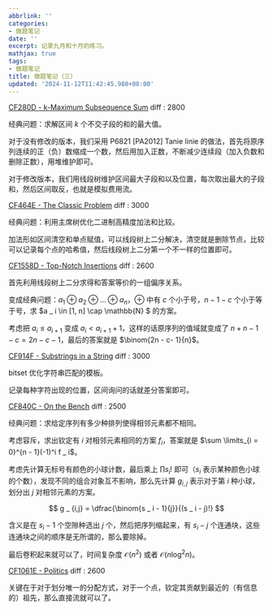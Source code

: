 ```yaml
---
abbrlink: ''
categories:
- 做题笔记
date: ''
excerpt: 记录九月和十月的练习。
mathjax: true
tags:
- 做题笔记
title: 做题笔记（三）
updated: '2024-11-12T11:42:45.988+08:00'
---
```

[CF280D - k-Maximum Subsequence Sum](https://codeforces.com/problemset/problem/280/D) $\text{diff : } 2800$

经典问题：求解区间 $k$ 个不交子段的和的最大值。

对于没有修改的版本，我们采用 P6821 [PA2012] Tanie linie 的做法，首先将原序列连续的正（负）数缩成一个数，然后用加入正数，不断减少连续段（加入负数和删除正数），用堆维护即可。

对于修改版本，我们用线段树维护区间最大子段和以及位置，每次取出最大的子段和，然后区间取反，也就是模拟费用流。

[CF464E - The Classic Problem](https://codeforces.com/problemset/problem/464/E) $\text{diff : } 3000$

经典问题：利用主席树优化二进制高精度加法和比较。

加法形如区间清空和单点赋值，可以线段树上二分解决，清空就是删除节点，比较可以记录每个点的哈希值，然后线段树上二分第一个不一样的位置即可。

[CF1558D - Top-Notch Insertions](https://codeforces.com/problemset/problem/1558/D) $\text{diff : } 2600$

首先利用线段树上二分求得和答案等价的一组偏序关系。

变成经典问题：$a _ 1 \oplus a _ 2 \oplus \dots \oplus a _ n$，$\oplus$ 中有 $c$ 个小于号，$n - 1 - c$ 个小于等于号，求 $a _ i \in [1, n] \cap \mathbb{N} $ 的方案。

考虑把 $a _ i \le a _ {i + 1}$ 变成 $a _ i < a _ {i + 1} + 1$，这样的话原序列的值域就变成了 $n + n - 1 - c = 2n - c - 1$，最后的答案就是 $\binom{2n - c- 1}{n}$。

[CF914F - Substrings in a String](https://codeforces.com/problemset/problem/914/F) $\text{diff : } 3000$

bitset 优化字符串匹配的模板。

记录每种字符出现的位置，区间询问的话就差分答案即可。

[CF840C - On the Bench](https://codeforces.com/problemset/problem/840/C) $\text{diff : } 2500$

经典问题：求给定序列有多少种排列使得相邻元素都不相同。

考虑容斥，求出钦定有 $i$ 对相邻元素相同的方案 $f _ i$，答案就是 $\sum \limits_{i = 0}^{n - 1}(-1)^i f _ i$。

考虑先计算无标号有颜色的小球计数，最后乘上 $\prod s_i!$ 即可（$s _ i$ 表示某种颜色小球的个数），发现不同的组合对象互不影响，那么先计算 $g _ {i,j}$ 表示对于第 $i$ 种小球，划分出 $j$ 对相邻元素的方案。

$$
g _ {i,j} = \dfrac{\binom{s _ i - 1}{j}}{(s _ i - j)!}
$$

含义是在 $s _ i - 1$ 个空隙种选出 $j$ 个，然后把序列缩起来，有 $s _ i - j$ 个连通块，这些连通块之间的顺序是无所谓的，那么要除掉。

最后卷积起来就可以了，时间复杂度 $\mathcal{O}(n^2)$ 或者 $\mathcal{O}(n \log^2 n)$。

[CF1061E - Politics](https://codeforces.com/contest/1061/problem/E) $\text{diff : } 2600$

关键在于对于划分唯一的分配方式，对于一个点，钦定其贡献到最近的（有信息的）祖先，那么直接流就可以了。
